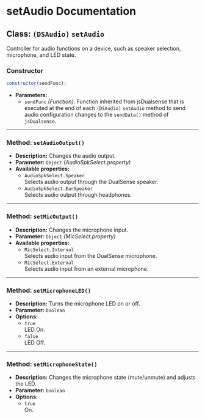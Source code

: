 # setAudio Documentation

## Class: `(DSAudio)` `setAudio`

Controller for audio functions on a device, such as speaker selection, microphone, and LED state.

### Constructor

```js
constructor(sendFunc);
```

- **Parameters:**
  - `sendFunc` _(Function)_: Function inherited from jsDualsense that is executed at the end of each `(DSAudio)` `setAudio` method to send audio configuration changes to the `sendData()` method of `jsDualsense`.

---

### Method: `setAudioOutput()`

- **Description:** Changes the audio output.
- **Parameter:** `Object` _(AudioSpkSelect.property)_
- **Available properties:**
  - `AudioSpkSelect.Speaker`<br>
    Selects audio output through the DualSense speaker.
  - `AudioSpkSelect.EarSpeaker`<br>
    Selects audio output through headphones.

---

### Method: `setMicOutput()`

- **Description:** Changes the microphone input.
- **Parameter:** `Object` _(MicSelect.property)_
- **Available properties:**
  - `MicSelect.Internal`<br>
    Selects audio input from the DualSense microphone.
  - `MicSelect.External`<br>
    Selects audio input from an external microphone.

---

### Method: `setMicrophoneLED()`

- **Description:** Turns the microphone LED on or off.
- **Parameter:** `boolean`
- **Options:**
  - `true`<br>
    LED On.
  - `false`<br>
    LED Off.

---

### Method: `setMicrophoneState()`

- **Description:** Changes the microphone state (mute/unmute) and adjusts the LED.
- **Parameter:** `boolean`
- **Options:**
  - `true`<br>
    On.
